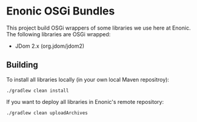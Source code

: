 # Enonic OSGi Bundles

This project build OSGi wrappers of some libraries we use here at Enonic. The following libraries are OSGi wrapped:

* JDom 2.x (org.jdom/jdom2)

## Building

To install all libraries locally (in your own local Maven repositroy):

    ./gradlew clean install

If you want to deploy all libraries in Enonic's remote repository:

    ./gradlew clean uploadArchives
